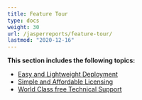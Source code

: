 ```yaml
---
title: Feature Tour
type: docs
weight: 30
url: /jasperreports/feature-tour/
lastmod: "2020-12-16"
---
```


**This section includes the following topics:** 

- [Easy and Lightweight Deployment](/pdf/jasperreports/easy-and-lightweight-deployment/) 
- [Simple and Affordable Licensing](/pdf/jasperreports/simple-and-affordable-licensing/) 
- [World Class free Technical Support](/pdf/jasperreports/world-class-free-technical-support/) 
